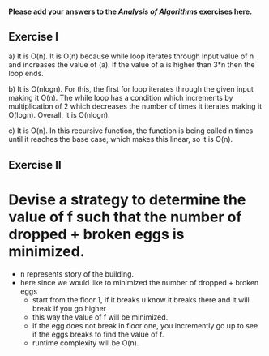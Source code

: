#### Please add your answers to the ***Analysis of  Algorithms*** exercises here.

## Exercise I

a) It is O(n). It is O(n) because while loop iterates through input value of n and increases the value of (a). If the value of a is higher than 3*n then the loop ends.


b) It is O(nlogn). For this, the first for loop iterates through the given input making it O(n). The while loop has a condition which increments by multiplication of 2 which decreases the number of times it iterates making it O(logn). Overall, it is O(nlogn).


c) It is O(n). In this recursive function, the function is being called n times until it reaches the base case, which makes this linear, so it is O(n).

## Exercise II

# Devise a strategy to determine the value of f such that the number of dropped + broken eggs is minimized.

- n represents story of the building.
- here since we would like to minimized the number of dropped + broken eggs
    - start from the floor 1, if it breaks u know it breaks there and it will break if you go higher
    - this way the value of f will be minimized.
    - if the egg does not break in floor one, you incremently go up to see if the eggs breaks to find the value of f.
    - runtime complexity will be O(n).